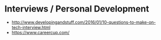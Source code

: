 
# Interviews / Personal Development

* http://www.developingandstuff.com/2016/01/10-questions-to-make-on-tech-interview.html
* https://www.careercup.com/
